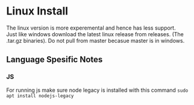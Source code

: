 # Linux Install
The linux version is more experemental and hence has less support. <br>
Just like windows download the latest linux release from releases. (The .tar.gz binaries). Do not pull from master becasue master is in windows.

## Language Spesific Notes
### JS
For running js make sure node legacy is installed with this command ```sudo apt install nodejs-legacy```
